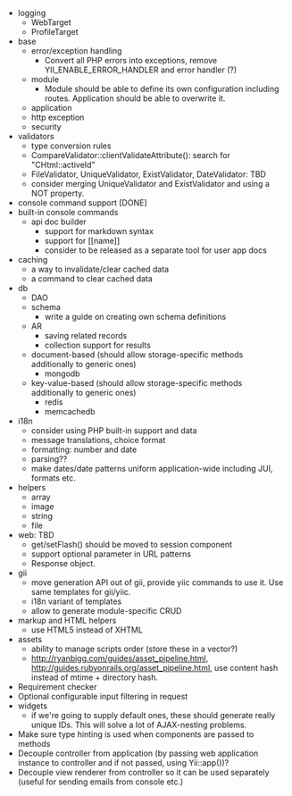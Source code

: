 - logging
	* WebTarget
	* ProfileTarget
- base
	* error/exception handling
	  * Convert all PHP errors into exceptions, remove YII_ENABLE_ERROR_HANDLER and error handler (?)
	* module
	  - Module should be able to define its own configuration including routes. Application should be able to overwrite it.
	* application
	* http exception
	* security
- validators
	* type conversion rules
	* CompareValidator::clientValidateAttribute(): search for "CHtml::activeId"
	* FileValidator, UniqueValidator, ExistValidator, DateValidator: TBD
	* consider merging UniqueValidator and ExistValidator and using a NOT property.
- console command support [DONE]
- built-in console commands
	+ api doc builder
		* support for markdown syntax
		* support for [[name]]
		* consider to be released as a separate tool for user app docs
- caching
	* a way to invalidate/clear cached data
	* a command to clear cached data
- db
	* DAO
	* schema
	  * write a guide on creating own schema definitions
	* AR
	  * saving related records
	  * collection support for results
	* document-based (should allow storage-specific methods additionally to generic ones)
	  * mongodb
	* key-value-based (should allow storage-specific methods additionally to generic ones)
	  * redis
	  * memcachedb
- i18n
	* consider using PHP built-in support and data
	* message translations, choice format
	* formatting: number and date
	* parsing??
	* make dates/date patterns uniform application-wide including JUI, formats etc.
- helpers
	* array
	* image
	* string
	* file
- web: TBD
	* get/setFlash() should be moved to session component
	* support optional parameter in URL patterns
	* Response object.
- gii
    * move generation API out of gii, provide yiic commands to use it. Use same templates for gii/yiic.
	* i18n variant of templates
	* allow to generate module-specific CRUD
- markup and HTML helpers
    * use HTML5 instead of XHTML
- assets
    * ability to manage scripts order (store these in a vector?)
	* http://ryanbigg.com/guides/asset_pipeline.html, http://guides.rubyonrails.org/asset_pipeline.html, use content hash instead of mtime + directory hash.
- Requirement checker
- Optional configurable input filtering in request
- widgets
    * if we're going to supply default ones, these should generate really unique IDs. This will solve a lot of AJAX-nesting problems.
- Make sure type hinting is used when components are passed to methods
- Decouple controller from application (by passing web application instance to controller and if not passed, using Yii::app())?
- Decouple view renderer from controller so it can be used separately (useful for sending emails from console etc.)